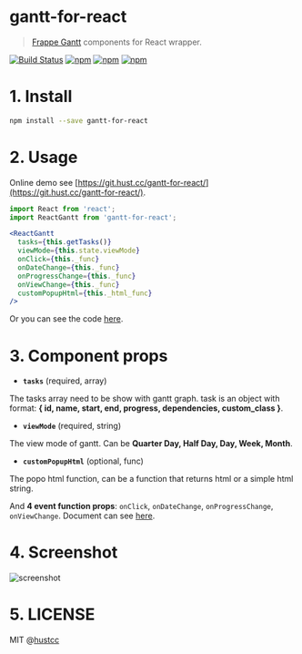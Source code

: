 # gantt-for-react

> [Frappe Gantt](https://github.com/frappe/gantt) components for React wrapper.

[![Build Status](https://travis-ci.org/hustcc/gantt-for-react.svg?branch=master)](https://travis-ci.org/hustcc/gantt-for-react)
[![npm](https://img.shields.io/npm/v/gantt-for-react.svg)](https://www.npmjs.com/package/gantt-for-react)
[![npm](https://img.shields.io/npm/dt/gantt-for-react.svg)](https://www.npmjs.com/package/gantt-for-react)
[![npm](https://img.shields.io/npm/l/gantt-for-react.svg)](https://www.npmjs.com/package/gantt-for-react)


# 1. Install

```sh
npm install --save gantt-for-react
```


# 2. Usage

Online demo see [https://git.hust.cc/gantt-for-react/](https://git.hust.cc/gantt-for-react/).

```jsx
import React from 'react';
import ReactGantt from 'gantt-for-react';

<ReactGantt
  tasks={this.getTasks()}
  viewMode={this.state.viewMode}
  onClick={this._func}
  onDateChange={this._func}
  onProgressChange={this._func}
  onViewChange={this._func}
  customPopupHtml={this._html_func}
/>
```

Or you can see the code [here](https://github.com/hustcc/gantt-for-react/blob/master/demo/GanttComponent.jsx#L51).


# 3. Component props

 - **`tasks`** (required, array)

The tasks array need to be show with gantt graph. task is an object with format: **{ id, name, start, end, progress, dependencies, custom_class }**.

 - **`viewMode`** (required, string)

The view mode of gantt. Can be **Quarter Day, Half Day, Day, Week, Month**.

 - **`customPopupHtml`** (optional, func)

The popo html function, can be a function that returns html or a simple html string.

And **4 event function props**: `onClick`, `onDateChange`, `onProgressChange`, `onViewChange`. Document can see [here](https://frappe.github.io/gantt/).


# 4. Screenshot

![screenshot](demo/screenshot.png)


# 5. LICENSE

MIT @[hustcc](https://github.com/hustcc)
